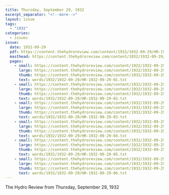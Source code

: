 ```yaml
---
title: Thursday, September 29, 1932
excerpt_separator: "<!--more-->"
layout: issue
tags:
  - "1932"
categories:
  - issues
issue:
  date: 1932-09-29
  pdf: https://content.thehydroreview.com/content/1932/1932-09-29/HR-1932-09-29.pdf
  masthead: https://content.thehydroreview.com/content/1932/1932-09-29/masthead/HR-1932-09-29.jpg
  pages:
    - small: https://content.thehydroreview.com/content/1932/1932-09-29/small/HR-1932-09-29-01.jpg
      large: https://content.thehydroreview.com/content/1932/1932-09-29/large/HR-1932-09-29-01.jpg
      thumb: https://content.thehydroreview.com/content/1932/1932-09-29/thumbnails/HR-1932-09-29-01.jpg
      text: words/1932/1932-09-29/HR-1932-09-29-01.txt
    - small: https://content.thehydroreview.com/content/1932/1932-09-29/small/HR-1932-09-29-02.jpg
      large: https://content.thehydroreview.com/content/1932/1932-09-29/large/HR-1932-09-29-02.jpg
      thumb: https://content.thehydroreview.com/content/1932/1932-09-29/thumbnails/HR-1932-09-29-02.jpg
      text: words/1932/1932-09-29/HR-1932-09-29-02.txt
    - small: https://content.thehydroreview.com/content/1932/1932-09-29/small/HR-1932-09-29-03.jpg
      large: https://content.thehydroreview.com/content/1932/1932-09-29/large/HR-1932-09-29-03.jpg
      thumb: https://content.thehydroreview.com/content/1932/1932-09-29/thumbnails/HR-1932-09-29-03.jpg
      text: words/1932/1932-09-29/HR-1932-09-29-03.txt
    - small: https://content.thehydroreview.com/content/1932/1932-09-29/small/HR-1932-09-29-04.jpg
      large: https://content.thehydroreview.com/content/1932/1932-09-29/large/HR-1932-09-29-04.jpg
      thumb: https://content.thehydroreview.com/content/1932/1932-09-29/thumbnails/HR-1932-09-29-04.jpg
      text: words/1932/1932-09-29/HR-1932-09-29-04.txt
    - small: https://content.thehydroreview.com/content/1932/1932-09-29/small/HR-1932-09-29-05.jpg
      large: https://content.thehydroreview.com/content/1932/1932-09-29/large/HR-1932-09-29-05.jpg
      thumb: https://content.thehydroreview.com/content/1932/1932-09-29/thumbnails/HR-1932-09-29-05.jpg
      text: words/1932/1932-09-29/HR-1932-09-29-05.txt
    - small: https://content.thehydroreview.com/content/1932/1932-09-29/small/HR-1932-09-29-06.jpg
      large: https://content.thehydroreview.com/content/1932/1932-09-29/large/HR-1932-09-29-06.jpg
      thumb: https://content.thehydroreview.com/content/1932/1932-09-29/thumbnails/HR-1932-09-29-06.jpg
      text: words/1932/1932-09-29/HR-1932-09-29-06.txt
---
```


The Hydro Review from Thursday, September 29, 1932

<!--more-->

